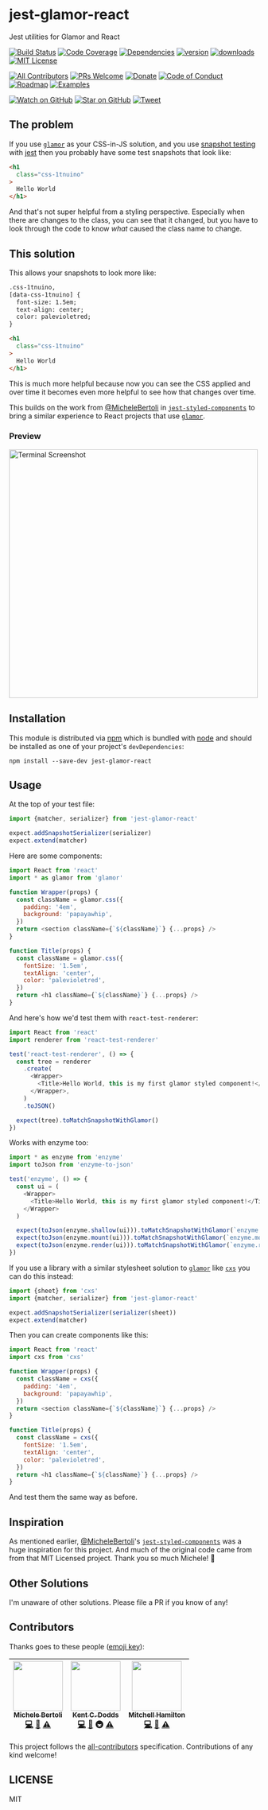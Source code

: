 # jest-glamor-react

Jest utilities for Glamor and React

[![Build Status][build-badge]][build]
[![Code Coverage][coverage-badge]][coverage]
[![Dependencies][dependencyci-badge]][dependencyci]
[![version][version-badge]][package]
[![downloads][downloads-badge]][npm-stat]
[![MIT License][license-badge]][LICENSE]

[![All Contributors](https://img.shields.io/badge/all_contributors-3-orange.svg?style=flat-square)](#contributors)
[![PRs Welcome][prs-badge]][prs]
[![Donate][donate-badge]][donate]
[![Code of Conduct][coc-badge]][coc]
[![Roadmap][roadmap-badge]][roadmap]
[![Examples][examples-badge]][examples]

[![Watch on GitHub][github-watch-badge]][github-watch]
[![Star on GitHub][github-star-badge]][github-star]
[![Tweet][twitter-badge]][twitter]

## The problem

If you use [`glamor`][glamor] as your CSS-in-JS solution, and you use
[snapshot testing][snapshot] with [jest][jest] then you probably have some test
snapshots that look like:

```html
<h1
  class="css-1tnuino"
>
  Hello World
</h1>
```

And that's not super helpful from a styling perspective. Especially when there
are changes to the class, you can see that it changed, but you have to look
through the code to know _what_ caused the class name to change.

## This solution

This allows your snapshots to look more like:

```html
.css-1tnuino,
[data-css-1tnuino] {
  font-size: 1.5em;
  text-align: center;
  color: palevioletred;
}

<h1
  class="css-1tnuino"
>
  Hello World
</h1>
```

This is much more helpful because now you can see the CSS applied and over time
it becomes even more helpful to see how that changes over time.

This builds on the work from [@MicheleBertoli][MicheleBertoli] in
[`jest-styled-components`][jest-styled-components] to bring a similar experience
to React projects that use [`glamor`][glamor].

### Preview

<img
  src="https://github.com/kentcdodds/jest-glamor-react/raw/master/other/screenshot.png"
  alt="Terminal Screenshot"
  title="Terminal Screenshot"
  width="500px"
/>

## Installation

This module is distributed via [npm][npm] which is bundled with [node][node] and
should be installed as one of your project's `devDependencies`:

```
npm install --save-dev jest-glamor-react
```

## Usage

At the top of your test file:

```javascript
import {matcher, serializer} from 'jest-glamor-react'

expect.addSnapshotSerializer(serializer)
expect.extend(matcher)
```

Here are some components:

```javascript
import React from 'react'
import * as glamor from 'glamor'

function Wrapper(props) {
  const className = glamor.css({
    padding: '4em',
    background: 'papayawhip',
  })
  return <section className={`${className}`} {...props} />
}

function Title(props) {
  const className = glamor.css({
    fontSize: '1.5em',
    textAlign: 'center',
    color: 'palevioletred',
  })
  return <h1 className={`${className}`} {...props} />
}
```

And here's how we'd test them with `react-test-renderer`:

```javascript
import React from 'react'
import renderer from 'react-test-renderer'

test('react-test-renderer', () => {
  const tree = renderer
    .create(
      <Wrapper>
        <Title>Hello World, this is my first glamor styled component!</Title>
      </Wrapper>,
    )
    .toJSON()

  expect(tree).toMatchSnapshotWithGlamor()
})
```

Works with enzyme too:

```javascript
import * as enzyme from 'enzyme'
import toJson from 'enzyme-to-json'

test('enzyme', () => {
  const ui = (
    <Wrapper>
      <Title>Hello World, this is my first glamor styled component!</Title>
    </Wrapper>
  )

  expect(toJson(enzyme.shallow(ui))).toMatchSnapshotWithGlamor(`enzyme.shallow`)
  expect(toJson(enzyme.mount(ui))).toMatchSnapshotWithGlamor(`enzyme.mount`)
  expect(toJson(enzyme.render(ui))).toMatchSnapshotWithGlamor(`enzyme.render`)
})
```

If you use a library with a similar stylesheet solution to [`glamor`][glamor] like [`cxs`][cxs] you can do this instead:

```javascript
import {sheet} from 'cxs'
import {matcher, serializer} from 'jest-glamor-react'

expect.addSnapshotSerializer(serializer(sheet))
expect.extend(matcher)
```

Then you can create components like this:

```javascript
import React from 'react'
import cxs from 'cxs'

function Wrapper(props) {
  const className = cxs({
    padding: '4em',
    background: 'papayawhip',
  })
  return <section className={`${className}`} {...props} />
}

function Title(props) {
  const className = cxs({
    fontSize: '1.5em',
    textAlign: 'center',
    color: 'palevioletred',
  })
  return <h1 className={`${className}`} {...props} />
}
```

And test them the same way as before.


## Inspiration

As mentioned earlier, [@MicheleBertoli][MicheleBertoli]'s
[`jest-styled-components`][jest-styled-components] was a huge inspiration for
this project. And much of the original code came from from that MIT Licensed
project. Thank you so much Michele! 👏

## Other Solutions

I'm unaware of other solutions. Please file a PR if you know of any!

## Contributors

Thanks goes to these people ([emoji key][emojis]):

<!-- ALL-CONTRIBUTORS-LIST:START - Do not remove or modify this section -->
| [<img src="https://avatars1.githubusercontent.com/u/1308971?v=3" width="100px;"/><br /><sub>Michele Bertoli</sub>](http://michele.berto.li)<br />[💻](https://github.com/kentcdodds/jest-glamor-react/commits?author=MicheleBertoli) [📖](https://github.com/kentcdodds/jest-glamor-react/commits?author=MicheleBertoli) [⚠️](https://github.com/kentcdodds/jest-glamor-react/commits?author=MicheleBertoli) | [<img src="https://avatars.githubusercontent.com/u/1500684?v=3" width="100px;"/><br /><sub>Kent C. Dodds</sub>](https://kentcdodds.com)<br />[💻](https://github.com/kentcdodds/jest-glamor-react/commits?author=kentcdodds) [📖](https://github.com/kentcdodds/jest-glamor-react/commits?author=kentcdodds) 🚇 [⚠️](https://github.com/kentcdodds/jest-glamor-react/commits?author=kentcdodds) | [<img src="https://avatars2.githubusercontent.com/u/11481355?v=3" width="100px;"/><br /><sub>Mitchell Hamilton</sub>](https://hamil.town)<br />[💻](https://github.com/kentcdodds/jest-glamor-react/commits?author=mitchellhamilton) [📖](https://github.com/kentcdodds/jest-glamor-react/commits?author=mitchellhamilton) [⚠️](https://github.com/kentcdodds/jest-glamor-react/commits?author=mitchellhamilton) |
| :---: | :---: | :---: |
<!-- ALL-CONTRIBUTORS-LIST:END -->

This project follows the [all-contributors][all-contributors] specification. Contributions of any kind welcome!

## LICENSE

MIT

[npm]: https://www.npmjs.com/
[node]: https://nodejs.org
[build-badge]: https://img.shields.io/travis/kentcdodds/jest-glamor-react.svg?style=flat-square
[build]: https://travis-ci.org/kentcdodds/jest-glamor-react
[coverage-badge]: https://img.shields.io/codecov/c/github/kentcdodds/jest-glamor-react.svg?style=flat-square
[coverage]: https://codecov.io/github/kentcdodds/jest-glamor-react
[dependencyci-badge]: https://dependencyci.com/github/kentcdodds/jest-glamor-react/badge?style=flat-square
[dependencyci]: https://dependencyci.com/github/kentcdodds/jest-glamor-react
[version-badge]: https://img.shields.io/npm/v/jest-glamor-react.svg?style=flat-square
[package]: https://www.npmjs.com/package/jest-glamor-react
[downloads-badge]: https://img.shields.io/npm/dm/jest-glamor-react.svg?style=flat-square
[npm-stat]: http://npm-stat.com/charts.html?package=jest-glamor-react&from=2016-04-01
[license-badge]: https://img.shields.io/npm/l/jest-glamor-react.svg?style=flat-square
[license]: https://github.com/kentcdodds/jest-glamor-react/blob/master/other/LICENSE
[prs-badge]: https://img.shields.io/badge/PRs-welcome-brightgreen.svg?style=flat-square
[prs]: http://makeapullrequest.com
[donate-badge]: https://img.shields.io/badge/$-support-green.svg?style=flat-square
[donate]: http://kcd.im/donate
[coc-badge]: https://img.shields.io/badge/code%20of-conduct-ff69b4.svg?style=flat-square
[coc]: https://github.com/kentcdodds/jest-glamor-react/blob/master/other/CODE_OF_CONDUCT.md
[roadmap-badge]: https://img.shields.io/badge/%F0%9F%93%94-roadmap-CD9523.svg?style=flat-square
[roadmap]: https://github.com/kentcdodds/jest-glamor-react/blob/master/other/ROADMAP.md
[examples-badge]: https://img.shields.io/badge/%F0%9F%92%A1-examples-8C8E93.svg?style=flat-square
[examples]: https://github.com/kentcdodds/jest-glamor-react/blob/master/other/EXAMPLES.md
[github-watch-badge]: https://img.shields.io/github/watchers/kentcdodds/jest-glamor-react.svg?style=social
[github-watch]: https://github.com/kentcdodds/jest-glamor-react/watchers
[github-star-badge]: https://img.shields.io/github/stars/kentcdodds/jest-glamor-react.svg?style=social
[github-star]: https://github.com/kentcdodds/jest-glamor-react/stargazers
[twitter]: https://twitter.com/intent/tweet?text=Check%20out%20jest-glamor-react!%20https://github.com/kentcdodds/jest-glamor-react%20%F0%9F%91%8D
[twitter-badge]: https://img.shields.io/twitter/url/https/github.com/kentcdodds/jest-glamor-react.svg?style=social
[emojis]: https://github.com/kentcdodds/all-contributors#emoji-key
[all-contributors]: https://github.com/kentcdodds/all-contributors
[glamor]: https://www.npmjs.com/package/glamor
[snapshot]: http://facebook.github.io/jest/docs/snapshot-testing.html
[jest]: http://facebook.github.io/jest/
[MicheleBertoli]: https://github.com/MicheleBertoli
[jest-styled-components]: https://github.com/styled-components/jest-styled-components
[cxs]: https://www.npmjs.com/package/cxs
